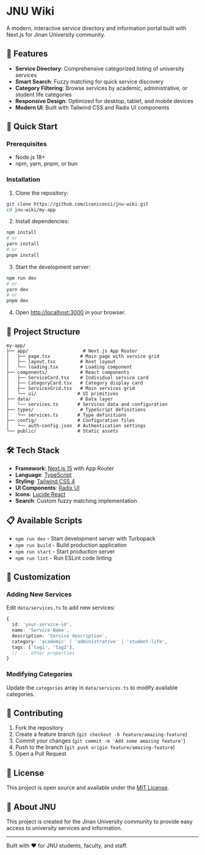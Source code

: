 # JNU Wiki

A modern, interactive service directory and information portal built with Next.js for Jinan University community.

## 🌟 Features

- **Service Directory**: Comprehensive categorized listing of university services
- **Smart Search**: Fuzzy matching for quick service discovery
- **Category Filtering**: Browse services by academic, administrative, or student life categories
- **Responsive Design**: Optimized for desktop, tablet, and mobile devices
- **Modern UI**: Built with Tailwind CSS and Radix UI components

## 🚀 Quick Start

### Prerequisites

- Node.js 18+ 
- npm, yarn, pnpm, or bun

### Installation

1. Clone the repository:
```bash
git clone https://github.com/iconiconii/jnu-wiki.git
cd jnu-wiki/my-app
```

2. Install dependencies:
```bash
npm install
# or
yarn install
# or
pnpm install
```

3. Start the development server:
```bash
npm run dev
# or
yarn dev
# or
pnpm dev
```

4. Open [http://localhost:3000](http://localhost:3000) in your browser.

## 📁 Project Structure

```
my-app/
├── app/                    # Next.js App Router
│   ├── page.tsx           # Main page with service grid
│   ├── layout.tsx         # Root layout
│   └── loading.tsx        # Loading component
├── components/            # React components
│   ├── ServiceCard.tsx    # Individual service card
│   ├── CategoryCard.tsx   # Category display card
│   ├── ServicesGrid.tsx   # Main services grid
│   └── ui/               # UI primitives
├── data/                  # Data layer
│   └── services.ts       # Services data and configuration
├── types/                 # TypeScript definitions
│   └── services.ts       # Type definitions
├── config/               # Configuration files
│   └── auth-config.json  # Authentication settings
└── public/               # Static assets
```

## 🛠️ Tech Stack

- **Framework**: [Next.js 15](https://nextjs.org/) with App Router
- **Language**: [TypeScript](https://www.typescriptlang.org/)
- **Styling**: [Tailwind CSS 4](https://tailwindcss.com/)
- **UI Components**: [Radix UI](https://www.radix-ui.com/)
- **Icons**: [Lucide React](https://lucide.dev/)
- **Search**: Custom fuzzy matching implementation

## 📋 Available Scripts

- `npm run dev` - Start development server with Turbopack
- `npm run build` - Build production application  
- `npm run start` - Start production server
- `npm run lint` - Run ESLint code linting

## 🎨 Customization

### Adding New Services

Edit `data/services.ts` to add new services:

```typescript
{
  id: 'your-service-id',
  name: 'Service Name',
  description: 'Service description',
  category: 'academic' | 'administrative' | 'student-life',
  tags: ['tag1', 'tag2'],
  // ... other properties
}
```

### Modifying Categories

Update the `categories` array in `data/services.ts` to modify available categories.

## 🤝 Contributing

1. Fork the repository
2. Create a feature branch (`git checkout -b feature/amazing-feature`)
3. Commit your changes (`git commit -m 'Add some amazing feature'`)
4. Push to the branch (`git push origin feature/amazing-feature`)
5. Open a Pull Request

## 📄 License

This project is open source and available under the [MIT License](LICENSE).

## 🏫 About JNU

This project is created for the Jinan University community to provide easy access to university services and information.

---

Built with ❤️ for JNU students, faculty, and staff.